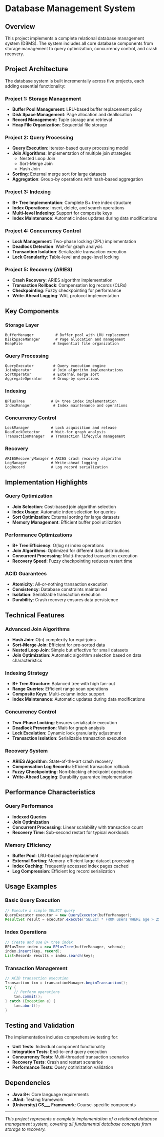 # Database Management System

## Overview

This project implements a complete relational database management system (DBMS). The system includes all core database components from storage management to query optimization, concurrency control, and crash recovery.

## Project Architecture

The database system is built incrementally across five projects, each adding essential functionality:

### Project 1: Storage Management
- **Buffer Pool Management**: LRU-based buffer replacement policy
- **Disk Space Management**: Page allocation and deallocation
- **Record Management**: Tuple storage and retrieval
- **Heap File Organization**: Sequential file storage

### Project 2: Query Processing
- **Query Execution**: Iterator-based query processing model
- **Join Algorithms**: Implementation of multiple join strategies
  - Nested Loop Join
  - Sort-Merge Join
  - Hash Join
- **Sorting**: External merge sort for large datasets
- **Aggregation**: Group-by operations with hash-based aggregation

### Project 3: Indexing
- **B+ Tree Implementation**: Complete B+ tree index structure
- **Index Operations**: Insert, delete, and search operations
- **Multi-level Indexing**: Support for composite keys
- **Index Maintenance**: Automatic index updates during data modifications

### Project 4: Concurrency Control
- **Lock Management**: Two-phase locking (2PL) implementation
- **Deadlock Detection**: Wait-for graph analysis
- **Transaction Isolation**: Serializable transaction execution
- **Lock Granularity**: Table-level and page-level locking

### Project 5: Recovery (ARIES)
- **Crash Recovery**: ARIES algorithm implementation
- **Transaction Rollback**: Compensation log records (CLRs)
- **Checkpointing**: Fuzzy checkpointing for performance
- **Write-Ahead Logging**: WAL protocol implementation

## Key Components

### Storage Layer
```
BufferManager          # Buffer pool with LRU replacement
DiskSpaceManager       # Page allocation and management
HeapFile              # Sequential file organization
```

### Query Processing
```
QueryExecutor         # Query execution engine
JoinOperator          # Join algorithm implementations
SortOperator          # External merge sort
AggregateOperator     # Group-by operations
```

### Indexing
```
BPlusTree            # B+ tree index implementation
IndexManager          # Index maintenance and operations
```

### Concurrency Control
```
LockManager          # Lock acquisition and release
DeadlockDetector     # Wait-for graph analysis
TransactionManager   # Transaction lifecycle management
```

### Recovery
```
ARIESRecoveryManager # ARIES crash recovery algorithm
LogManager           # Write-ahead logging
LogRecord            # Log record serialization
```

## Implementation Highlights

### Query Optimization
- **Join Selection**: Cost-based join algorithm selection
- **Index Usage**: Automatic index selection for queries
- **Sort Optimization**: External sorting for large datasets
- **Memory Management**: Efficient buffer pool utilization

### Performance Optimizations
- **B+ Tree Efficiency**: O(log n) index operations
- **Join Algorithms**: Optimized for different data distributions
- **Concurrent Processing**: Multi-threaded transaction execution
- **Recovery Speed**: Fuzzy checkpointing reduces restart time

### ACID Guarantees
- **Atomicity**: All-or-nothing transaction execution
- **Consistency**: Database constraints maintained
- **Isolation**: Serializable transaction execution
- **Durability**: Crash recovery ensures data persistence

## Technical Features

### Advanced Join Algorithms
- **Hash Join**: O(n) complexity for equi-joins
- **Sort-Merge Join**: Efficient for pre-sorted data
- **Nested Loop Join**: Simple but effective for small datasets
- **Join Optimization**: Automatic algorithm selection based on data characteristics

### Indexing Strategy
- **B+ Tree Structure**: Balanced tree with high fan-out
- **Range Queries**: Efficient range scan operations
- **Composite Keys**: Multi-column index support
- **Index Maintenance**: Automatic updates during data modifications

### Concurrency Control
- **Two-Phase Locking**: Ensures serializable execution
- **Deadlock Prevention**: Wait-for graph analysis
- **Lock Escalation**: Dynamic lock granularity adjustment
- **Transaction Isolation**: Serializable transaction execution

### Recovery System
- **ARIES Algorithm**: State-of-the-art crash recovery
- **Compensation Log Records**: Efficient transaction rollback
- **Fuzzy Checkpointing**: Non-blocking checkpoint operations
- **Write-Ahead Logging**: Durability guarantee implementation

## Performance Characteristics

### Query Performance
- **Indexed Queries**
- **Join Optimization**
- **Concurrent Processing**: Linear scalability with transaction count
- **Recovery Time**: Sub-second restart for typical workloads

### Memory Efficiency
- **Buffer Pool**: LRU-based page replacement
- **External Sorting**: Memory-efficient large dataset processing
- **Index Caching**: Frequently accessed index pages cached
- **Log Compression**: Efficient log record serialization

## Usage Examples

### Basic Query Execution
```java
// Execute a simple SELECT query
QueryExecutor executor = new QueryExecutor(bufferManager);
ResultSet result = executor.execute("SELECT * FROM users WHERE age > 25");
```

### Index Operations
```java
// Create and use B+ tree index
BPlusTree index = new BPlusTree(bufferManager, schema);
index.insert(key, record);
List<Record> results = index.search(key);
```

### Transaction Management
```java
// ACID transaction execution
Transaction txn = transactionManager.beginTransaction();
try {
    // Perform operations
    txn.commit();
} catch (Exception e) {
    txn.abort();
}
```

## Testing and Validation

The implementation includes comprehensive testing for:
- **Unit Tests**: Individual component functionality
- **Integration Tests**: End-to-end query execution
- **Concurrency Tests**: Multi-threaded transaction scenarios
- **Recovery Tests**: Crash and restart scenarios
- **Performance Tests**: Query optimization validation

## Dependencies

- **Java 8+**: Core language requirements
- **JUnit**: Testing framework
- **(University) CS___ Framework**: Course-specific components

---

*This project represents a complete implementation of a relational database management system, covering all fundamental database concepts from storage to recovery.* 